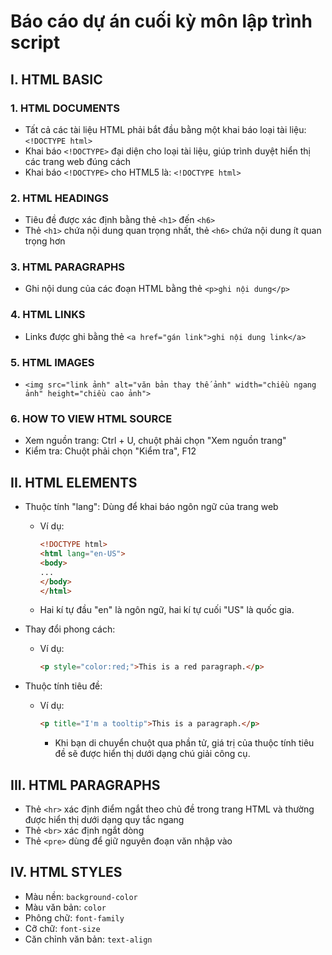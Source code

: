 # Báo cáo dự án cuối kỳ môn lập trình script

## I. HTML BASIC

### 1. HTML DOCUMENTS
- Tất cả các tài liệu HTML phải bắt đầu bằng một khai báo loại tài liệu: `<!DOCTYPE html>`
- Khai báo `<!DOCTYPE>` đại diện cho loại tài liệu, giúp trình duyệt hiển thị các trang web đúng cách
- Khai báo `<!DOCTYPE>` cho HTML5 là: `<!DOCTYPE html>`

### 2. HTML HEADINGS
- Tiêu đề được xác định bằng thẻ `<h1>` đến `<h6>`
- Thẻ `<h1>` chứa nội dung quan trọng nhất, thẻ `<h6>` chứa nội dung ít quan trọng hơn

### 3. HTML PARAGRAPHS
- Ghi nội dung của các đoạn HTML bằng thẻ `<p>ghi nội dung</p>`

### 4. HTML LINKS
- Links được ghi bằng thẻ `<a href="gán link">ghi nội dung link</a>`

### 5. HTML IMAGES
- `<img src="link ảnh" alt="văn bản thay thế ảnh" width="chiều ngang ảnh" height="chiều cao ảnh">`

### 6. HOW TO VIEW HTML SOURCE
- Xem nguồn trang: Ctrl + U, chuột phải chọn "Xem nguồn trang"
- Kiểm tra: Chuột phải chọn "Kiểm tra", F12

## II. HTML ELEMENTS
- Thuộc tính "lang": Dùng để khai báo ngôn ngữ của trang web
  - Ví dụ: 
    ```html
    <!DOCTYPE html>
    <html lang="en-US">
    <body>
    ...
    </body>
    </html>
    ```
  - Hai kí tự đầu "en" là ngôn ngữ, hai kí tự cuối "US" là quốc gia.

- Thay đổi phong cách:
  - Ví dụ:
    ```html
    <p style="color:red;">This is a red paragraph.</p>
    ```

- Thuộc tính tiêu đề:
  - Ví dụ:
    ```html
    <p title="I'm a tooltip">This is a paragraph.</p>
    ```
    - Khi bạn di chuyển chuột qua phần tử, giá trị của thuộc tính tiêu đề sẽ được hiển thị dưới dạng chú giải công cụ.

## III. HTML PARAGRAPHS
- Thẻ `<hr>` xác định điểm ngắt theo chủ đề trong trang HTML và thường được hiển thị dưới dạng quy tắc ngang
- Thẻ `<br>` xác định ngắt dòng
- Thẻ `<pre>` dùng để giữ nguyên đoạn văn nhập vào

## IV. HTML STYLES
- Màu nền: `background-color`
- Màu văn bản: `color`
- Phông chữ: `font-family`
- Cỡ chữ: `font-size` 
- Căn chỉnh văn bản: `text-align`
 